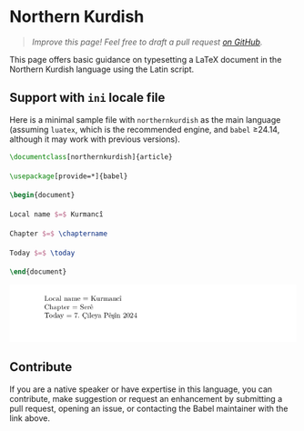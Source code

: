 # Northern Kurdish

<blockquote>
  <p><em>Improve this page! Feel free to draft a pull request <a href="https://github.com/latex3/babel/tree/docs/docs">on GitHub</a>.</em></p>
</blockquote>

This page offers basic guidance on typesetting a LaTeX document in the
Northern Kurdish language using the Latin script.

## Support with `ini` locale file

Here is a minimal sample file with `northernkurdish` as the main language
(assuming `luatex`, which is the recommended engine, and `babel` ≥24.14,
although it may work with previous versions).

```tex
\documentclass[northernkurdish]{article}

\usepackage[provide=*]{babel}

\begin{document}

Local name $=$ Kurmancî

Chapter $=$ \chaptername

Today $=$ \today

\end{document}
```

![](../media/locale-northernkurdish.png)

## Contribute

If you are a native speaker or have expertise in this language, you can
contribute, make suggestion or request an enhancement by submitting a
pull request, opening an issue, or contacting the Babel maintainer with
the link above.